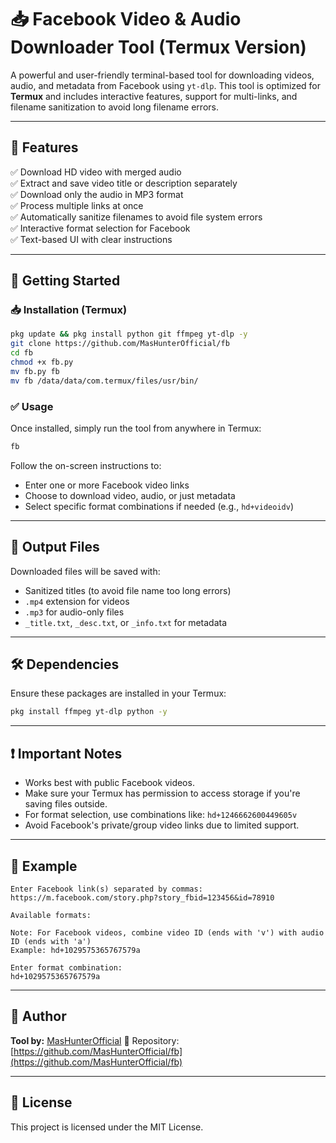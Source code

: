 # 📥 Facebook Video & Audio Downloader Tool (Termux Version)

A powerful and user-friendly terminal-based tool for downloading videos, audio, and metadata from Facebook using `yt-dlp`. This tool is optimized for **Termux** and includes interactive features, support for multi-links, and filename sanitization to avoid long filename errors.

---

## 🔧 Features

✅ Download HD video with merged audio  
✅ Extract and save video title or description separately  
✅ Download only the audio in MP3 format  
✅ Process multiple links at once  
✅ Automatically sanitize filenames to avoid file system errors  
✅ Interactive format selection for Facebook  
✅ Text-based UI with clear instructions

---

## 🚀 Getting Started

### 📥 Installation (Termux)

```bash
pkg update && pkg install python git ffmpeg yt-dlp -y
git clone https://github.com/MasHunterOfficial/fb
cd fb
chmod +x fb.py
mv fb.py fb
mv fb /data/data/com.termux/files/usr/bin/
````

### ✅ Usage

Once installed, simply run the tool from anywhere in Termux:

```bash
fb
```

Follow the on-screen instructions to:

* Enter one or more Facebook video links
* Choose to download video, audio, or just metadata
* Select specific format combinations if needed (e.g., `hd+videoidv`)

---

## 📂 Output Files

Downloaded files will be saved with:

* Sanitized titles (to avoid file name too long errors)
* `.mp4` extension for videos
* `.mp3` for audio-only files
* `_title.txt`, `_desc.txt`, or `_info.txt` for metadata

---

## 🛠️ Dependencies

Ensure these packages are installed in your Termux:

```bash
pkg install ffmpeg yt-dlp python -y
```

---

## ❗ Important Notes

* Works best with public Facebook videos.
* Make sure your Termux has permission to access storage if you're saving files outside.
* For format selection, use combinations like: `hd+1246662600449605v`
* Avoid Facebook's private/group video links due to limited support.

---

## 📌 Example

```
Enter Facebook link(s) separated by commas:
https://m.facebook.com/story.php?story_fbid=123456&id=78910

Available formats:

Note: For Facebook videos, combine video ID (ends with 'v') with audio ID (ends with 'a')
Example: hd+1029575365767579a

Enter format combination:
hd+1029575365767579a
```

---

## 🤝 Author

**Tool by:** [MasHunterOfficial](https://github.com/MasHunterOfficial)
📁 Repository: [https://github.com/MasHunterOfficial/fb](https://github.com/MasHunterOfficial/fb)

---

## 📜 License

This project is licensed under the MIT License.

```

